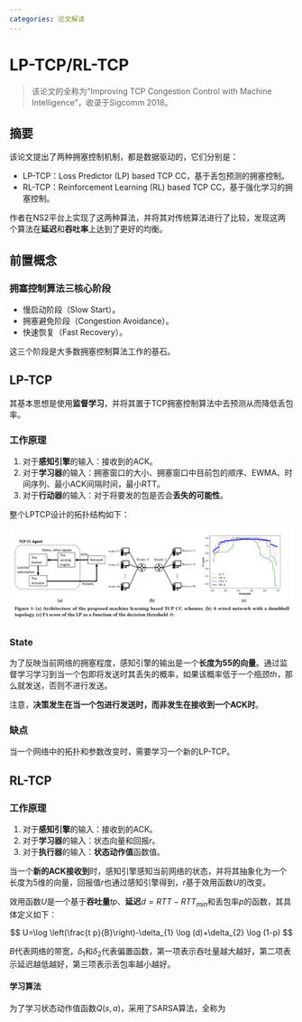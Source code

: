 ```yaml
---
categories: 论文解读
---
```


# LP-TCP/RL-TCP

> 该论文的全称为“Improving TCP Congestion Control with Machine Intelligence”，收录于Sigcomm 2018。

## 摘要

该论文提出了两种拥塞控制机制，都是数据驱动的，它们分别是：

- LP-TCP：Loss Predictor (LP) based TCP CC，基于丢包预测的拥塞控制。
- RL-TCP：Reinforcement Learning (RL) based TCP CC，基于强化学习的拥塞控制。

作者在NS2平台上实现了这两种算法，并将其对传统算法进行了比较，发现这两个算法在**延迟**和**吞吐率**上达到了更好的均衡。

## 前置概念

### 拥塞控制算法三核心阶段

- 慢启动阶段（Slow Start）。
- 拥塞避免阶段（Congestion Avoidance）。
- 快速恢复（Fast Recovery）。

这三个阶段是大多数拥塞控制算法工作的基石。

## LP-TCP

其基本思想是使用**监督学习**，并将其置于TCP拥塞控制算法中去预测从而降低丢包率。

### 工作原理

1. 对于**感知引擎**的输入：接收到的ACK。
2. 对于**学习器**的输入：拥塞窗口的大小、拥塞窗口中目前包的顺序、EWMA、时间序列、最小ACK间隔时间，最小RTT。
3. 对于**行动器**的输入：对于将要发的包是否会**丢失的可能性**。

整个LPTCP设计的拓扑结构如下：

![](../img/LPTCP.png)

### State

为了反映当前网络的拥塞程度，感知引擎的输出是一个**长度为55的向量**。通过监督学习学习到当一个包即将发送时其丢失的概率，如果该概率低于一个瓶颈$th$，那么就发送，否则不进行发送。

注意，**决策发生在当一个包进行发送时，而非发生在接收到一个ACK时**。

### 缺点

当一个网络中的拓扑和参数改变时，需要学习一个新的LP-TCP。

## RL-TCP

### 工作原理

1. 对于**感知引擎**的输入：接收到的ACK。
2. 对于**学习器**的输入：状态向量和回报$r$。
3. 对于**执行器**的输入：**状态动作值**函数值。

当一个**新的ACK接收到**时，感知引擎感知当前网络的状态，并将其抽象化为一个长度为5维的向量，回报值$r$也通过感知引擎得到，$r$基于效用函数$U$的改变。

效用函数$U$是一个基于**吞吐量**$tp$、**延迟**$d=RTT-RTT_{min}$和丢包率$p$的函数，其具体定义如下：


$$
U=\log \left(\frac{t p}{B}\right)-\delta_{1} \log (d)+\delta_{2} \log (1-p)
$$


$B$代表网络的带宽，$\delta_{1}$和$\delta_{2}$代表偏置函数，第一项表示吞吐量越大越好，第二项表示延迟越低越好，第三项表示丢包率越小越好。

#### 学习算法

为了学习状态动作值函数$Q(s,a)$，采用了SARSA算法，全称为